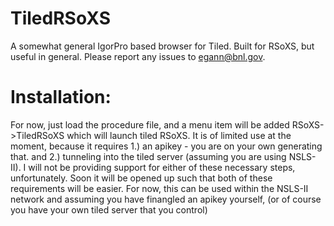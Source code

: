 # TiledRSoXS
A somewhat general IgorPro based browser for Tiled.  Built for RSoXS, but useful in general.  Please report any issues to egann@bnl.gov.

# Installation:  
For now, just load the procedure file, and a menu item will be added RSoXS->TiledRSoXS which will launch tiled RSoXS.  It is of limited use at the moment, because it requires 1.) an apikey - you are on your own generating that.  and 2.) tunneling into the tiled server (assuming you are using NSLS-II).  I will not be providing support for either of these necessary steps, unfortunately.  Soon it will be opened up such that both of these requirements will be easier.  For now, this can be used within the NSLS-II network and assuming you have finangled an apikey yourself, (or of course you have your own tiled server that you control)
